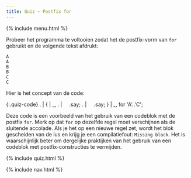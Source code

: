 ```yaml
---
title: Quiz — Postfix for
---
```


{% include menu.html %}

Probeer het programma te voltooien zodat het de postfix-vorm van `for` gebruikt en de volgende tekst afdrukt:

    A
    A
    B
    B
    C
    C

Hier is het concept van de code:

{:.quiz-code}
. |
{ | ␣ 
. | &nbsp;&nbsp;&nbsp;&nbsp;.say;
. | &nbsp;&nbsp;&nbsp;&nbsp;.say;
} | ␣ for &apos;A&apos;..&apos;C&apos;;

<div class="extended-explanation">Deze code is een voorbeeld van het gebruik van een codeblok met de postfix <code>for</code>. Merk op dat <code>for</code> op dezelfde regel moet verschijnen als de sluitende accolade. Als je het op een nieuwe regel zet, wordt het blok gescheiden van de lus en krijg je een compilatiefout: <code>Missing block</code>. Het is waarschijnlijk beter om dergelijke praktijken van het gebruik van een codeblok met postfix-constructies te vermijden.</div>

{% include quiz.html %}

{% include nav.html %}